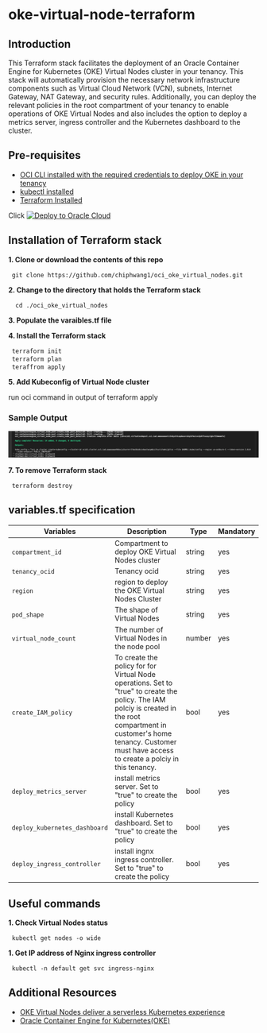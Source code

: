 # oke-virtual-node-terraform


## Introduction


This Terraform stack facilitates the deployment of an Oracle Container Engine for Kubernetes (OKE) Virtual Nodes cluster in your tenancy. This stack will automatically provision the necessary network infrastructure components such as Virtual Cloud Network (VCN), subnets, Internet Gateway, NAT Gateway, and security rules. Additionally, you can deploy the relevant policies in the root compartment of your tenancy to enable operations of OKE Virtual Nodes and also includes the option to deploy a metrics server, ingress controller and the Kubernetes dashboard to the cluster.


## Pre-requisites

- [OCI CLI installed with the required credentials to deploy OKE in your tenancy](https://docs.oracle.com/en-us/iaas/Content/API/SDKDocs/cliinstall.htm)
- [kubectl installed](https://kubernetes.io/docs/tasks/tools/)
- [Terraform Installed](https://developer.hashicorp.com/terraform/tutorials/aws-get-started/install-cli)


Click [![Deploy to Oracle Cloud](https://oci-resourcemanager-plugin.plugins.oci.oraclecloud.com/latest/deploy-to-oracle-cloud.svg)](https://cloud.oracle.com/resourcemanager/stacks/create?region=home&zipUrl=https://github.com/chiphwang1/terraform-oci-arch-oke-virtual-node/archive/refs/tags/v1.zip)

## Installation of Terraform stack

**1. Clone or download the contents of this repo** 
     
     git clone https://github.com/chiphwang1/oci_oke_virtual_nodes.git

**2. Change to the directory that holds the Terraform stack** 

      cd ./oci_oke_virtual_nodes

**3. Populate the varaibles.tf file**


**4. Install the Terraform stack**

     terraform init
     terraform plan
     teraffrom apply
  

**5. Add Kubeconfig of Virtual Node cluster**

     
 run oci command in output of terraform apply

###  Sample Output 
![title](kubeconfig1.png)


**7. To remove Terraform stack**

     terraform destroy
     
 
##  variables.tf specification


| Variables                          | Description                                                         | Type   | Mandatory |
| ---------------------------------- | ------------------------------------------------------------------- | ------ | --------- |
| `compartment_id` | Compartment to deploy OKE Virtual Nodes cluster | string | yes  |
| `tenancy_ocid` | Tenancy ocid| string | yes  |
| `region` | region to deploy the OKE Virtual Nodes Cluster  | string | yes     |
| `pod_shape` | The shape of Virtual Nodes | string | yes       |
| `virtual_node_count` | The number of Virtual Nodes in the node pool  | number | yes       |
| `create_IAM_policy` | To create the policy for for Virtual Node operations. Set to "true" to create the policy. The IAM polciy is created in the root compartment in customer's home tenancy. Customer must have access to create a polciy in this tenancy.| bool | yes       |
| `deploy_metrics_server` | install metrics server. Set to "true" to create the policy | bool | yes  |
| `deploy_kubernetes_dashboard` | install Kubernetes dashboard. Set to "true" to create the policy | bool | yes  |
| `deploy_ingress_controller` | install ingnx ingress controller. Set to "true" to create the policy | bool | yes  |


## Useful commands 


**1. Check Virtual Nodes status**
     
     kubectl get nodes -o wide

**1. Get IP address of Nginx ingress controller**

     kubectl -n default get svc ingress-nginx

## Additional Resources

- [OKE Virtual Nodes deliver a serverless Kubernetes experience](https://blogs.oracle.com/cloud-infrastructure/post/oke-virtual-nodes-deliver-serverless-experience)
- [Oracle Container Engine for Kubernetes(OKE)](https://www.oracle.com/cloud/cloud-native/container-engine-kubernetes/#:~:text=Oracle%20Cloud%20Infrastructure%20Container%20Engine,complexities%20of%20the%20Kubernetes%20infrastructure.)
